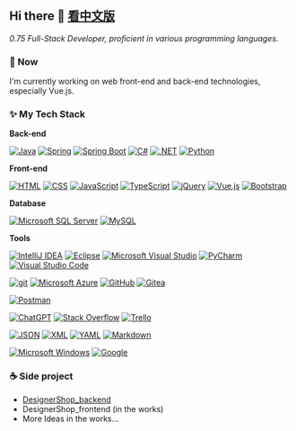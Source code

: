 ## Hi there 👋 [看中文版](./README_zh-TW.md)

_0.75 Full-Stack Developer, proficient in various programming languages._

### 🔭 Now

I'm currently working on web front-end and back-end technologies, especially Vue.js.

### ✨ My Tech Stack

**Back-end**

[![Java](https://custom-icon-badges.demolab.com/badge/Java-ED8B00?style=flat-square&logo=java&logoColor=white)](https://www.java.com/)
[![Spring](https://img.shields.io/badge/Spring-6DB33F?style=flat-square&logo=spring&logoColor=white)](https://spring.io/)
[![Spring Boot](https://img.shields.io/badge/Spring%20Boot-6DB33F?style=flat-square&logo=springboot&logoColor=white)](https://spring.io/projects/spring-boot)
[![C#](https://custom-icon-badges.demolab.com/badge/C%23-239120?style=flat-square&logo=cshrp&logoColor=white)](https://learn.microsoft.com/en-us/dotnet/csharp/)
[![.NET](https://img.shields.io/badge/.NET-512BD4?style=flat-square&logo=dotnet&logoColor=white)](https://dotnet.microsoft.com/)
[![Python](https://img.shields.io/badge/Python-3776AB?style=flat-square&logo=python&logoColor=white)](https://www.python.org/)

**Front-end**

[![HTML](https://img.shields.io/badge/HTML-E34F26?style=flat-square&logo=html5&logoColor=white)](https://whatwg.org/)
[![CSS](https://img.shields.io/badge/CSS-1572B6?style=flat-square&logo=css3&logoColor=white)](#)
[![JavaScript](https://img.shields.io/badge/JavaScript-F7DF1E?style=flat-square&logo=javascript&logoColor=white)](https://ecma-international.org/publications-and-standards/standards/ecma-262/)
[![TypeScript](https://img.shields.io/badge/TypeScript-3178C6?style=flat-square&logo=typescript&logoColor=white)](https://www.typescriptlang.org/)
[![jQuery](https://img.shields.io/badge/jQuery-0769AD?style=flat-square&logo=jquery&logoColor=white)](https://jquery.com/)
[![Vue.js](https://img.shields.io/badge/Vue.js-4FC08D?style=flat-square&logo=vuedotjs&logoColor=white)](https://vuejs.org/)
[![Bootstrap](https://img.shields.io/badge/Bootstrap-7952B3?style=flat-square&logo=bootstrap&logoColor=white)](https://getbootstrap.com/)

**Database**

[![Microsoft SQL Server](https://custom-icon-badges.demolab.com/badge/Microsoft%20SQL%20Server-CC2927?style=flat-square&logo=sqlserver&logoColor=white)](https://azure.microsoft.com/?ocid=cloudplat_hp)
[![MySQL](https://img.shields.io/badge/MySQL-4479A1?style=flat-square&logo=mysql&logoColor=white)](https://www.mysql.com/)

**Tools**

[![IntelliJ IDEA](https://img.shields.io/badge/IntelliJ%20IDEA-000000?style=flat-square&logo=intellij-idea&logoColor=white)](https://www.jetbrains.com/idea/)
[![Eclipse](https://img.shields.io/badge/Eclipse-FE7A16?style=flat-square&logo=Eclipse&logoColor=white)](https://www.eclipse.org/)
[![Microsoft Visual Studio](https://custom-icon-badges.demolab.com/badge/Microsoft%20Visual%20Studio-5C2D91?style=flat-square&logo=visual-studio&logoColor=white)](https://visualstudio.microsoft.com/)
[![PyCharm](https://img.shields.io/badge/PyCharm-000000?style=flat-square&logo=pycharm&logoColor=white)](https://www.jetbrains.com/pycharm/)
[![Visual Studio Code](https://custom-icon-badges.demolab.com/badge/Visual%20Studio%20Code-0078d7?style=flat-square&logo=vsc&logoColor=white)](https://code.visualstudio.com/)

[![git](https://img.shields.io/badge/git-F05032?style=flat-square&logo=git&logoColor=white)](https://git-scm.com/)
[![Microsoft Azure](https://custom-icon-badges.demolab.com/badge/Microsoft%20Azure-0089D6?style=flat-square&logo=msazure&logoColor=white)](https://azure.microsoft.com/)
[![GitHub](https://img.shields.io/badge/GitHub-121011?style=flat-square&logo=github&logoColor=white)](https://github.com/)
[![Gitea](https://img.shields.io/badge/Gitea-6eaa5b?style=flat-square&logo=gitea&logoColor=white)](https://about.gitea.com/)

[![Postman](https://img.shields.io/badge/Postman-FF6C37?style=flat-square&logo=postman&logoColor=white)](https://www.postman.com/)

[![ChatGPT](https://img.shields.io/badge/ChatGPT-74aa9c?style=flat-square&logo=openai&logoColor=white)](https://chatgpt.com/)
[![Stack Overflow](https://img.shields.io/badge/Stack%20Overflow-FE7A16?style=flat-square&logo=stack-overflow&logoColor=white)](https://stackoverflow.com/)
[![Trello](https://img.shields.io/badge/Trello-0052CC?style=flat-square&logo=trello&logoColor=white)](https://trello.com/)

[![JSON](https://img.shields.io/badge/JSON-000000?style=flat-square&logo=json&logoColor=white)](https://www.json.org/json-en.html)
[![XML](https://img.shields.io/badge/XML-767C52?style=flat-square&logo=xml&logoColor=white)](https://www.w3.org/XML/)
[![YAML](https://img.shields.io/badge/YAML-CB171E?style=flat-square&logo=yaml&logoColor=white)](https://yaml.org/)
[![Markdown](https://img.shields.io/badge/Markdown-000000?style=flat-square&logo=markdown&logoColor=white)](https://daringfireball.net/projects/markdown/)

[![Microsoft Windows](https://custom-icon-badges.demolab.com/badge/Microsoft%20Windows-0078D6?style=flat-square&logo=windows11&logoColor=white)](https://www.microsoft.com/windows)
[![Google](https://img.shields.io/badge/Google-4285F4?style=flat-square&logo=google&logoColor=white)](https://www.google.com/)

### ☕ Side project

- [DesignerShop_backend](https://github.com/s9971212/DesignerShop)
- DesignerShop_frontend (in the works)
- More Ideas in the works...
